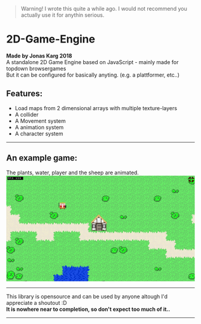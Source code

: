 > Warning! I wrote this quite a while ago. I would not recommend you actually use it for anythin serious.

# 2D-Game-Engine
**Made by Jonas Karg 2018**<br>
A standalone 2D Game Engine based on JavaScript - mainly made for topdown browsergames<br>
But it can be configured for basically anyting. (e.g. a plattformer, etc..)

## Features:
- Load maps from 2 dimensional arrays with multiple texture-layers
- A collider
- A Movement system
- A animation system
- A character system
<hr>

## An example game:
The plants, water, player and the sheep are animated.<br>
![An example game](example-img.png)
<hr>

This library is opensource and can be used by anyone altough I'd appreciate a shoutout  :D<br>
**It is nowhere near to completion, so don't expect too much of it..**
<hr>
